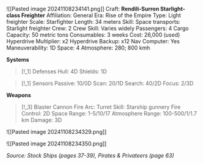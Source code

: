 ![[Pasted image 20241108234141.png]]
Craft: **Rendili-Surron Starlight-class Freighter**
Affiliation: General
Era: Rise of the Empire
Type: Light freighter
Scale: Starfighter
Length: 34 meters
Skill: Space transports:
Starlight freighter
Crew: 2
Crew Skill: Varies widely
Passengers: 4
Cargo Capacity: 50 metric tons
Consumables: 3 weeks
Cost: 26,000 (used)
Hyperdrive Multiplier: x2
Hyperdrive Backup: x12
Nav Computer: Yes
Maneuverability: 1D
Space: 4
Atmosphere: 280; 800 kmh

**Systems**
> [!_1] Defenses
> Hull: 4D
> Shields: 1D

> [!_1] Sensors
> Passive: 10/0D
> Scan: 20/1D
> Search: 40/2D
> Focus: 2/3D

**Weapons**
> [!_3] Blaster Cannon
> Fire Arc: Turret
> Skill: Starship gunnery
> Fire Control: 2D
> Space Range: 1-5/10/17
> Atmosphere Range: 100-500/1/1.7 km
> Damage: 3D

![[Pasted image 20241108234329.png]]

![[Pasted image 20241108234350.png]]


*Source: Stock Ships (pages 37-39), Pirates & Privateers (page 63)*